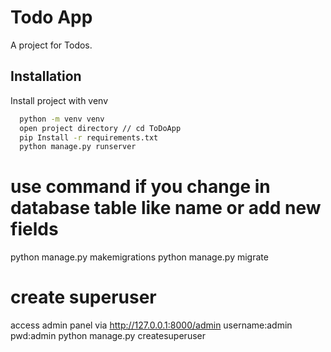 
# Todo App

A project for Todos.



## Installation

Install project with venv

```bash
  python -m venv venv
  open project directory // cd ToDoApp
  pip Install -r requirements.txt
  python manage.py runserver
```

# use command if you change in database table like name or add new fields    
python manage.py makemigrations
python manage.py migrate

# create superuser 
access admin panel via http://127.0.0.1:8000/admin
username:admin
pwd:admin
python manage.py createsuperuser
